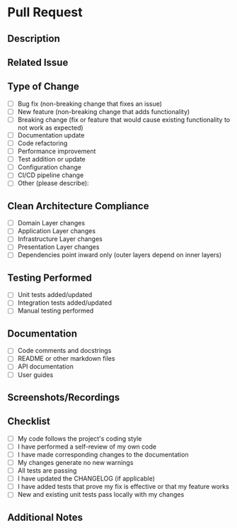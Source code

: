 # Pull Request

## Description
<!-- Provide a detailed description of the changes made in this pull request -->

## Related Issue
<!-- Reference any related issues using the format: Fixes #123 or Relates to #123 -->

## Type of Change
<!-- Please mark the appropriate option by putting an x in the brackets -->
- [ ] Bug fix (non-breaking change that fixes an issue)
- [ ] New feature (non-breaking change that adds functionality)
- [ ] Breaking change (fix or feature that would cause existing functionality to not work as expected)
- [ ] Documentation update
- [ ] Code refactoring
- [ ] Performance improvement
- [ ] Test addition or update
- [ ] Configuration change
- [ ] CI/CD pipeline change
- [ ] Other (please describe):

## Clean Architecture Compliance
<!-- Indicate which layers were modified and confirm that the dependency rule was maintained -->
- [ ] Domain Layer changes
- [ ] Application Layer changes
- [ ] Infrastructure Layer changes
- [ ] Presentation Layer changes
- [ ] Dependencies point inward only (outer layers depend on inner layers)

## Testing Performed
<!-- Describe the testing that you've performed to validate your changes -->
- [ ] Unit tests added/updated
- [ ] Integration tests added/updated
- [ ] Manual testing performed

## Documentation
<!-- Indicate what documentation has been updated -->
- [ ] Code comments and docstrings
- [ ] README or other markdown files
- [ ] API documentation
- [ ] User guides

## Screenshots/Recordings
<!-- If applicable, add screenshots or recordings to demonstrate the changes -->

## Checklist
<!-- Please mark the appropriate option by putting an x in the brackets -->
- [ ] My code follows the project's coding style
- [ ] I have performed a self-review of my own code
- [ ] I have made corresponding changes to the documentation
- [ ] My changes generate no new warnings
- [ ] All tests are passing
- [ ] I have updated the CHANGELOG (if applicable)
- [ ] I have added tests that prove my fix is effective or that my feature works
- [ ] New and existing unit tests pass locally with my changes

## Additional Notes
<!-- Add any other information about the PR here -->
